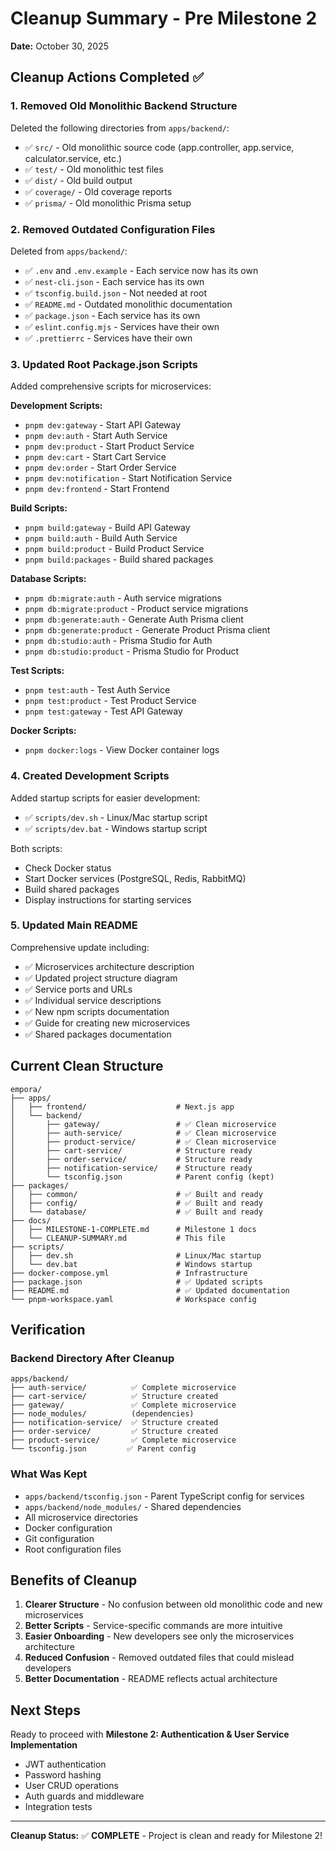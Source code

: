 # Cleanup Summary - Pre Milestone 2

**Date:** October 30, 2025

## Cleanup Actions Completed ✅

### 1. Removed Old Monolithic Backend Structure

Deleted the following directories from `apps/backend/`:

- ✅ `src/` - Old monolithic source code (app.controller, app.service, calculator.service, etc.)
- ✅ `test/` - Old monolithic test files
- ✅ `dist/` - Old build output
- ✅ `coverage/` - Old coverage reports
- ✅ `prisma/` - Old monolithic Prisma setup

### 2. Removed Outdated Configuration Files

Deleted from `apps/backend/`:

- ✅ `.env` and `.env.example` - Each service now has its own
- ✅ `nest-cli.json` - Each service has its own
- ✅ `tsconfig.build.json` - Not needed at root
- ✅ `README.md` - Outdated monolithic documentation
- ✅ `package.json` - Each service has its own
- ✅ `eslint.config.mjs` - Services have their own
- ✅ `.prettierrc` - Services have their own

### 3. Updated Root Package.json Scripts

Added comprehensive scripts for microservices:

**Development Scripts:**

- `pnpm dev:gateway` - Start API Gateway
- `pnpm dev:auth` - Start Auth Service
- `pnpm dev:product` - Start Product Service
- `pnpm dev:cart` - Start Cart Service
- `pnpm dev:order` - Start Order Service
- `pnpm dev:notification` - Start Notification Service
- `pnpm dev:frontend` - Start Frontend

**Build Scripts:**

- `pnpm build:gateway` - Build API Gateway
- `pnpm build:auth` - Build Auth Service
- `pnpm build:product` - Build Product Service
- `pnpm build:packages` - Build shared packages

**Database Scripts:**

- `pnpm db:migrate:auth` - Auth service migrations
- `pnpm db:migrate:product` - Product service migrations
- `pnpm db:generate:auth` - Generate Auth Prisma client
- `pnpm db:generate:product` - Generate Product Prisma client
- `pnpm db:studio:auth` - Prisma Studio for Auth
- `pnpm db:studio:product` - Prisma Studio for Product

**Test Scripts:**

- `pnpm test:auth` - Test Auth Service
- `pnpm test:product` - Test Product Service
- `pnpm test:gateway` - Test API Gateway

**Docker Scripts:**

- `pnpm docker:logs` - View Docker container logs

### 4. Created Development Scripts

Added startup scripts for easier development:

- ✅ `scripts/dev.sh` - Linux/Mac startup script
- ✅ `scripts/dev.bat` - Windows startup script

Both scripts:

- Check Docker status
- Start Docker services (PostgreSQL, Redis, RabbitMQ)
- Build shared packages
- Display instructions for starting services

### 5. Updated Main README

Comprehensive update including:

- ✅ Microservices architecture description
- ✅ Updated project structure diagram
- ✅ Service ports and URLs
- ✅ Individual service descriptions
- ✅ New npm scripts documentation
- ✅ Guide for creating new microservices
- ✅ Shared packages documentation

## Current Clean Structure

```
empora/
├── apps/
│   ├── frontend/                    # Next.js app
│   └── backend/
│       ├── gateway/                 # ✅ Clean microservice
│       ├── auth-service/            # ✅ Clean microservice
│       ├── product-service/         # ✅ Clean microservice
│       ├── cart-service/            # Structure ready
│       ├── order-service/           # Structure ready
│       ├── notification-service/    # Structure ready
│       └── tsconfig.json            # Parent config (kept)
├── packages/
│   ├── common/                      # ✅ Built and ready
│   ├── config/                      # ✅ Built and ready
│   └── database/                    # ✅ Built and ready
├── docs/
│   ├── MILESTONE-1-COMPLETE.md      # Milestone 1 docs
│   └── CLEANUP-SUMMARY.md           # This file
├── scripts/
│   ├── dev.sh                       # Linux/Mac startup
│   └── dev.bat                      # Windows startup
├── docker-compose.yml               # Infrastructure
├── package.json                     # ✅ Updated scripts
├── README.md                        # ✅ Updated documentation
└── pnpm-workspace.yaml              # Workspace config
```

## Verification

### Backend Directory After Cleanup

```
apps/backend/
├── auth-service/          ✅ Complete microservice
├── cart-service/          ✅ Structure created
├── gateway/               ✅ Complete microservice
├── node_modules/          (dependencies)
├── notification-service/  ✅ Structure created
├── order-service/         ✅ Structure created
├── product-service/       ✅ Complete microservice
└── tsconfig.json         ✅ Parent config
```

### What Was Kept

- `apps/backend/tsconfig.json` - Parent TypeScript config for services
- `apps/backend/node_modules/` - Shared dependencies
- All microservice directories
- Docker configuration
- Git configuration
- Root configuration files

## Benefits of Cleanup

1. **Clearer Structure** - No confusion between old monolithic code and new microservices
2. **Better Scripts** - Service-specific commands are more intuitive
3. **Easier Onboarding** - New developers see only the microservices architecture
4. **Reduced Confusion** - Removed outdated files that could mislead developers
5. **Better Documentation** - README reflects actual architecture

## Next Steps

Ready to proceed with **Milestone 2: Authentication & User Service Implementation**

- JWT authentication
- Password hashing
- User CRUD operations
- Auth guards and middleware
- Integration tests

---

**Cleanup Status:** ✅ **COMPLETE** - Project is clean and ready for Milestone 2!
